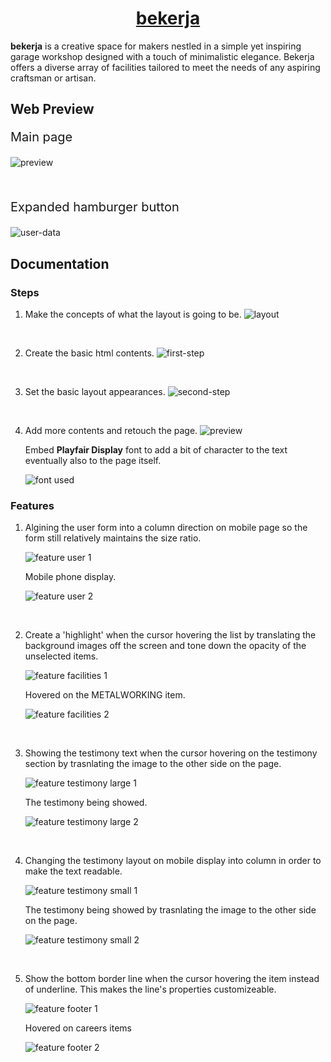 <!-- [![Review Assignment Due Date](https://classroom.github.com/assets/deadline-readme-button-22041afd0340ce965d47ae6ef1cefeee28c7c493a6346c4f15d667ab976d596c.svg)](https://classroom.github.com/a/cvSOEAVD) -->

# <h1 align ="center"> [bekerja](https://www.boredduck.site/) </h1>

**bekerja** is a creative space for makers nestled in a simple yet inspiring garage workshop designed with a touch of minimalistic elegance. Bekerja offers a diverse array of facilities tailored to meet the needs of any aspiring craftsman or artisan.

## Web Preview

<p style="font-size:20px"> Main page </p>

![preview](./src/readme/ux.png)

<br>

<p style="font-size:20px">Expanded hamburger button</p>

![user-data](./src/readme/ux-2.png)


## Documentation

### Steps
<!-- <div style="font-size:15px"> -->

1.  Make the concepts of what the layout is going to be.
![layout](./src/readme/layout.jpg)

<br>

2. Create the basic html contents.
![first-step](./src/readme/first-step.png)

<br>

3. Set the basic layout appearances.
![second-step](./src/readme/second-step.png)

<br>

4. Add more contents and retouch the page.
![preview](./src/readme/preview.png)



   Embed **Playfair Display** font to add a bit of character to the text eventually also to the page itself.

   ![font used](./src/readme/font-used.png)

### Features
 
1. Algining the user form into a column direction on mobile page so the form still relatively maintains the size ratio.

   ![feature user 1](./src/readme/feat-user-1.png)

    Mobile phone display.

   ![feature user 2](./src/readme/feat-user-2.png)

<br>

2. Create a 'highlight' when the cursor hovering the list by translating the background images off the screen and tone down the opacity of the unselected items.

   ![feature facilities 1](./src/readme/feat-facilites-l-1.png)

   Hovered on the METALWORKING item.

   ![feature facilities 2](./src/readme/feat-facilites-l-2.png)

<br>

3. Showing the testimony text when the cursor hovering on the testimony section by trasnlating the image to the other side on the page.

   ![feature testimony large 1](./src/readme/feat-testimony-l-1.png)
   
   The testimony being showed.

   ![feature testimony large 2](./src/readme/feat-testimony-l-2.png)

<br>

4. Changing the testimony layout on mobile display into column in order to make the text readable.

   ![feature testimony small 1](./src/readme/feat-testimony-sm-1.png)
   
   The testimony being showed by trasnlating the image to the other side on the page.

   ![feature testimony small 2](./src/readme/feat-testimony-sm-2.png)

<br>

5. Show the bottom border line when the cursor hovering the item instead of underline. This makes the line's properties customizeable.

   ![feature footer 1](./src/readme/feat-footer-1.png)
   
   Hovered on careers items

   ![feature footer 2](./src/readme/feat-footer-2.png)

###